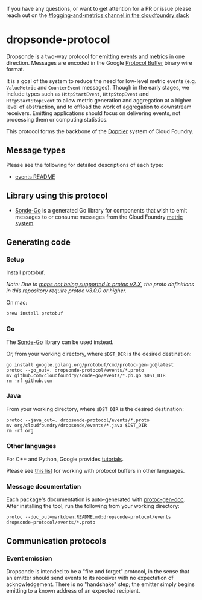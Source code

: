 If you have any questions, or want to get attention for a PR or issue please reach out on the [#logging-and-metrics channel in the cloudfoundry slack](https://cloudfoundry.slack.com/archives/CUW93AF3M)

# dropsonde-protocol

Dropsonde is a two-way protocol for emitting events and metrics in one direction. Messages are encoded in the Google [Protocol Buffer](https://developers.google.com/protocol-buffers) binary wire format.

It is a goal of the system to reduce the need for low-level metric events (e.g. `ValueMetric` and `CounterEvent` messages). Though in the early stages, we include types such as `HttpStartEvent`, `HttpStopEvent` and `HttpStartStopEvent` to allow metric generation and aggregation at a higher level of abstraction, and to offload the work of aggregation to downstream receivers. Emitting applications should focus on delivering events, not processing them or computing statistics.

This protocol forms the backbone of the [Doppler](https://github.com/cloudfoundry/loggregator) system of Cloud Foundry.

## Message types

Please see the following for detailed descriptions of each type:

* [events README](events/README.md)

## Library using this protocol

* [Sonde-Go](https://github.com/cloudfoundry/sonde-go) is a generated Go library for components that wish to emit messages to or consume messages from the Cloud Foundry [metric system](https://github.com/cloudfoundry/loggregator).

## Generating code

### Setup

Install protobuf.

*Note: Due to [maps not being supported in protoc v2.X](https://github.com/google/protobuf/issues/799#issuecomment-138207911), the proto definitions in this repository require protoc v3.0.0 or higher.*

On mac:
```
brew install protobuf
```

### Go

The [Sonde-Go](https://github.com/cloudfoundry/sonde-go) library can be used instead.

Or, from your working directory, where `$DST_DIR` is the desired destination:
```
go install google.golang.org/protobuf/cmd/protoc-gen-go@latest
protoc --go_out=. dropsonde-protocol/events/*.proto
mv github.com/cloudfoundry/sonde-go/events/*.pb.go $DST_DIR
rm -rf github.com
```

### Java

From your working directory, where `$DST_DIR` is the desired destination:
```
protoc --java_out=. dropsonde-protocol/events/*.proto
mv org/cloudfoundry/dropsonde/events/*.java $DST_DIR
rm -rf org
```

### Other languages

For C++ and Python, Google provides [tutorials](https://developers.google.com/protocol-buffers/docs/tutorials).

Please see [this list](https://github.com/protocolbuffers/protobuf/blob/master/docs/third_party.md) for working with protocol buffers in other languages.

### Message documentation

Each package's documentation is auto-generated with [protoc-gen-doc](https://github.com/estan/protoc-gen-doc). After installing the tool, run the following from your working directory:
```
protoc --doc_out=markdown,README.md:dropsonde-protocol/events dropsonde-protocol/events/*.proto
```

## Communication protocols

### Event emission

Dropsonde is intended to be a "fire and forget" protocol, in the sense that an emitter should send events to its receiver with no expectation of acknowledgement. There is no "handshake" step; the emitter simply begins emitting to a known address of an expected recipient.
